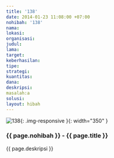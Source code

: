 ```yaml
---
title: '138'
date: 2014-01-23 11:08:00 +07:00
nohibah: '138'
nama:
lokasi:
organisasi:
judul:
lama:
target:
keberhasilan:
tipe:
strategi:
kuantitas:
dana:
deskripsi:
masalah:a
solusi:
layout: hibah
---
```


![138](/static/img/hibahcms/138.png){: .img-responsive }{: width="350" }

### {{ page.nohibah }} - {{ page.title }}

{{ page.deskripsi }}

